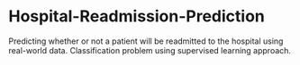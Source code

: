 # Hospital-Readmission-Prediction
Predicting whether or not a patient will be readmitted to the hospital using real-world data. Classification problem using supervised learning approach. 

